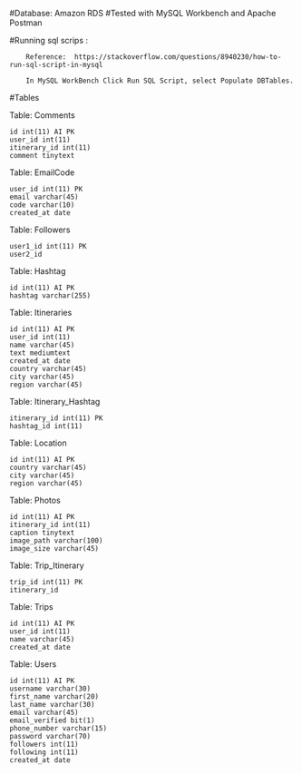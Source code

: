 #Database: Amazon RDS 
#Tested with MySQL Workbench and Apache Postman


#Running sql scrips :

        Reference:  https://stackoverflow.com/questions/8940230/how-to-run-sql-script-in-mysql

        In MySQL WorkBench Click Run SQL Script, select Populate DBTables. 



#Tables 

Table: Comments
    
    id int(11) AI PK 
    user_id int(11) 
    itinerary_id int(11) 
    comment tinytext


Table: EmailCode

    user_id int(11) PK 
    email varchar(45) 
    code varchar(10) 
    created_at date

Table: Followers

    user1_id int(11) PK 
    user2_id


Table: Hashtag

    id int(11) AI PK 
    hashtag varchar(255)

Table: Itineraries

    id int(11) AI PK 
    user_id int(11) 
    name varchar(45) 
    text mediumtext 
    created_at date 
    country varchar(45) 
    city varchar(45) 
    region varchar(45)


Table: Itinerary_Hashtag

    itinerary_id int(11) PK 
    hashtag_id int(11) 

Table: Location

    id int(11) AI PK 
    country varchar(45) 
    city varchar(45) 
    region varchar(45)

Table: Photos

    id int(11) AI PK 
    itinerary_id int(11) 
    caption tinytext 
    image_path varchar(100) 
    image_size varchar(45)

Table: Trip_Itinerary

    trip_id int(11) PK 
    itinerary_id

Table: Trips

    id int(11) AI PK 
    user_id int(11) 
    name varchar(45) 
    created_at date

Table: Users

    id int(11) AI PK 
    username varchar(30) 
    first_name varchar(20) 
    last_name varchar(30) 
    email varchar(45) 
    email_verified bit(1) 
    phone_number varchar(15) 
    password varchar(70) 
    followers int(11) 
    following int(11) 
    created_at date

